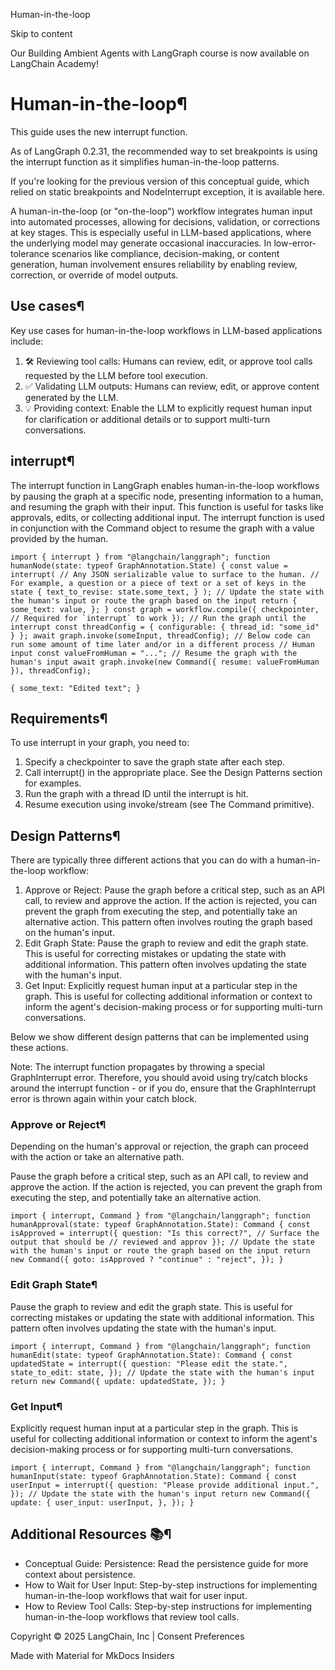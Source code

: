 Human-in-the-loop

Skip to content

Our Building Ambient Agents with LangGraph course is now available on LangChain Academy!

# Human-in-the-loop¶

This guide uses the new interrupt function.

As of LangGraph 0.2.31, the recommended way to set breakpoints is using the interrupt function as it simplifies human-in-the-loop patterns.

If you're looking for the previous version of this conceptual guide, which relied on static breakpoints and NodeInterrupt exception, it is available here.

A human-in-the-loop (or "on-the-loop") workflow integrates human input into automated processes, allowing for decisions, validation, or corrections at key stages. This is especially useful in LLM-based applications, where the underlying model may generate occasional inaccuracies. In low-error-tolerance scenarios like compliance, decision-making, or content generation, human involvement ensures reliability by enabling review, correction, or override of model outputs.

## Use cases¶

Key use cases for human-in-the-loop workflows in LLM-based applications include:

1. 🛠️ Reviewing tool calls: Humans can review, edit, or approve tool calls requested by the LLM before tool execution.
2. ✅ Validating LLM outputs: Humans can review, edit, or approve content generated by the LLM.
3. 💡 Providing context: Enable the LLM to explicitly request human input for clarification or additional details or to support multi-turn conversations.

## interrupt¶

The interrupt function in LangGraph enables human-in-the-loop workflows by pausing the graph at a specific node, presenting information to a human, and resuming the graph with their input. This function is useful for tasks like approvals, edits, or collecting additional input. The interrupt function is used in conjunction with the Command object to resume the graph with a value provided by the human.

```
import { interrupt } from "@langchain/langgraph"; function humanNode(state: typeof GraphAnnotation.State) { const value = interrupt( // Any JSON serializable value to surface to the human. // For example, a question or a piece of text or a set of keys in the state { text_to_revise: state.some_text, } ); // Update the state with the human's input or route the graph based on the input return { some_text: value, }; } const graph = workflow.compile({ checkpointer, // Required for `interrupt` to work }); // Run the graph until the interrupt const threadConfig = { configurable: { thread_id: "some_id" } }; await graph.invoke(someInput, threadConfig); // Below code can run some amount of time later and/or in a different process // Human input const valueFromHuman = "..."; // Resume the graph with the human's input await graph.invoke(new Command({ resume: valueFromHuman }), threadConfig);
```

```
{ some_text: "Edited text"; }
```

## Requirements¶

To use interrupt in your graph, you need to:

1. Specify a checkpointer to save the graph state after each step.
2. Call interrupt() in the appropriate place. See the Design Patterns section for examples.
3. Run the graph with a thread ID until the interrupt is hit.
4. Resume execution using invoke/stream (see The Command primitive).

## Design Patterns¶

There are typically three different actions that you can do with a human-in-the-loop workflow:

1. Approve or Reject: Pause the graph before a critical step, such as an API call, to review and approve the action. If the action is rejected, you can prevent the graph from executing the step, and potentially take an alternative action. This pattern often involves routing the graph based on the human's input.
2. Edit Graph State: Pause the graph to review and edit the graph state. This is useful for correcting mistakes or updating the state with additional information. This pattern often involves updating the state with the human's input.
3. Get Input: Explicitly request human input at a particular step in the graph. This is useful for collecting additional information or context to inform the agent's decision-making process or for supporting multi-turn conversations.

Below we show different design patterns that can be implemented using these actions.

Note: The interrupt function propagates by throwing a special GraphInterrupt error. Therefore, you should avoid using try/catch blocks around the interrupt function - or if you do, ensure that the GraphInterrupt error is thrown again within your catch block.

### Approve or Reject¶

Depending on the human's approval or rejection, the graph can proceed with the action or take an alternative path.

Pause the graph before a critical step, such as an API call, to review and approve the action. If the action is rejected, you can prevent the graph from executing the step, and potentially take an alternative action.

```
import { interrupt, Command } from "@langchain/langgraph"; function humanApproval(state: typeof GraphAnnotation.State): Command { const isApproved = interrupt({ question: "Is this correct?", // Surface the output that should be // reviewed and approv }); // Update the state with the human's input or route the graph based on the input return new Command({ goto: isApproved ? "continue" : "reject", }); }
```

### Edit Graph State¶

Pause the graph to review and edit the graph state. This is useful for correcting mistakes or updating the state with additional information. This pattern often involves updating the state with the human's input.

```
import { interrupt, Command } from "@langchain/langgraph"; function humanEdit(state: typeof GraphAnnotation.State): Command { const updatedState = interrupt({ question: "Please edit the state.", state_to_edit: state, }); // Update the state with the human's input return new Command({ update: updatedState, }); }
```

### Get Input¶

Explicitly request human input at a particular step in the graph. This is useful for collecting additional information or context to inform the agent's decision-making process or for supporting multi-turn conversations.

```
import { interrupt, Command } from "@langchain/langgraph"; function humanInput(state: typeof GraphAnnotation.State): Command { const userInput = interrupt({ question: "Please provide additional input.", }); // Update the state with the human's input return new Command({ update: { user_input: userInput, }, }); }
```

## Additional Resources 📚¶

* Conceptual Guide: Persistence: Read the persistence guide for more context about persistence.
* How to Wait for User Input: Step-by-step instructions for implementing human-in-the-loop workflows that wait for user input.
* How to Review Tool Calls: Step-by-step instructions for implementing human-in-the-loop workflows that review tool calls.

Copyright © 2025 LangChain, Inc | Consent Preferences

Made with Material for MkDocs Insiders